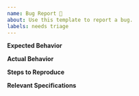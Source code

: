 ```yaml
---
name: Bug Report 🐛
about: Use this template to report a bug.
labels: needs triage
---
```

**Expected Behavior**
<!--- In a few words, describe the expected behavior of the system. --->

**Actual Behavior**
<!--- In a few words, describe what happened instead. --->

**Steps to Reproduce**
<!--- How can someone reproduce this bug? --->

**Relevant Specifications**
<!--- What version of relevant programs were used? --->
<!--- e.g. Python version, functions runtime version, OS, etc. --->
